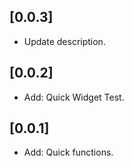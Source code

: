 ## [0.0.3]

* Update description.

## [0.0.2]

* Add: Quick Widget Test.

## [0.0.1]

* Add: Quick functions.
